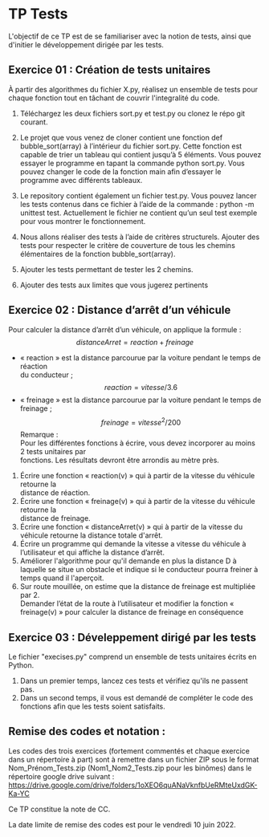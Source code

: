 # TP Tests

L'objectif de ce TP est de se familiariser avec la notion de tests, ainsi que d'initier le développement dirigée par les tests.

## Exercice 01 : Création de tests unitaires
À partir des algorithmes du fichier X.py, réalisez un ensemble de tests pour chaque fonction tout en tâchant de couvrir l'integralité du code.

1. Téléchargez les deux fichiers sort.py et test.py ou clonez le répo git courant.

2. Le projet que vous venez de cloner contient une fonction def bubble_sort(array) à l’intérieur du fichier sort.py. Cette fonction est capable de trier un tableau qui contient jusqu’à 5 éléments. Vous pouvez essayer le programme en tapant la commande python sort.py. Vous pouvez changer le code de la fonction main afin d’essayer le programme avec différents tableaux.

3. Le repository contient également un fichier test.py. Vous pouvez lancer les tests contenus dans ce fichier à l’aide de la commande : python -m unittest test. Actuellement le fichier ne contient qu’un seul test exemple pour vous montrer le fonctionnement.

4. Nous allons réaliser des tests à l’aide de critères structurels. Ajouter des tests pour respecter le critère de couverture de tous les chemins élémentaires de la fonction bubble_sort(array).

5. Ajouter les tests permettant de tester les 2 chemins.

6. Ajouter des tests aux limites que vous jugerez pertinents

## Exercice 02 : Distance d’arrêt d’un véhicule  

Pour calculer la distance d’arrêt d’un véhicule, on applique la formule  :  
$$distanceArret = reaction + freinage $$
-  « reaction » est la distance parcourue par la voiture pendant le temps de réaction  
du conducteur ;   
$$reaction = vitesse/3.6$$
- « freinage » est la distance parcourue par la voiture pendant le temps de freinage ;  
$$freinage = vitesse^2/200$$
Remarque :  
Pour les différentes fonctions à écrire, vous devez incorporer au moins 2 tests unitaires par  
fonctions. Les résultats devront être arrondis au mètre près.  
1.  Écrire une fonction  «  reaction(v) »  qui à partir de la vitesse du véhicule retourne la  
distance de réaction.  
2.  Écrire une fonction  «  freinage(v) »  qui à partir de la vitesse du véhicule retourne la  
distance de freinage.  
3.   Écrire une fonction «  distanceArret(v) »  qui à partir de la vitesse du véhicule retourne la distance totale d'arrêt.
4. Écrire un programme qui demande la vitesse a vitesse du véhicule à l’utilisateur et qui affiche la distance d’arrêt.  
5. Améliorer l'algorithme pour qu'il demande en plus la distance D à laquelle se situe un obstacle et indique si le conducteur pourra freiner à temps quand il l'aperçoit.
6.  Sur route mouillée, on estime que la distance de freinage est multipliée par 2.  
Demander l’état de la route à l’utilisateur et  modifier la fonction  « freinage(v) »  pour  calculer la distance de freinage en conséquence

## Exercice 03 : Déveleppement dirigé par les tests
Le fichier "execises.py" comprend un ensemble de tests unitaires écrits en Python. 
1. Dans un premier temps, lancez ces tests et vérifiez qu'ils ne passent pas. 
2. Dans un second temps, il vous est demandé de compléter le code des fonctions afin que les tests soient satisfaits.

## Remise des codes et notation :
Les codes des trois exercices (fortement commentés et chaque exercice dans un répertoire à part) sont à remettre dans un fichier ZIP sous le format Nom_Prénom_Tests.zip (Nom1_Nom2_Tests.zip pour les binômes) dans le répertoire google drive suivant :
https://drive.google.com/drive/folders/1oXEO6quANaVknfbUeRMteUxdGK-Ka-YC

Ce TP constitue la note de CC.

La date limite de remise des codes est pour le vendredi 10 juin 2022.

